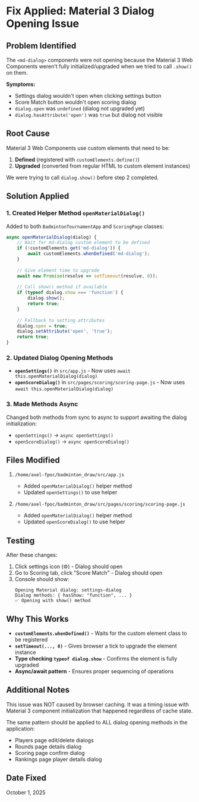 # Fix Applied: Material 3 Dialog Opening Issue

## Problem Identified
The `<md-dialog>` components were not opening because the Material 3 Web Components weren't fully initialized/upgraded when we tried to call `.show()` on them.

**Symptoms:**
- Settings dialog wouldn't open when clicking settings button
- Score Match button wouldn't open scoring dialog
- `dialog.open` was `undefined` (dialog not upgraded yet)
- `dialog.hasAttribute('open')` was `true` but dialog not visible

## Root Cause
Material 3 Web Components use custom elements that need to be:
1. **Defined** (registered with `customElements.define()`)
2. **Upgraded** (converted from regular HTML to custom element instances)

We were trying to call `dialog.show()` before step 2 completed.

## Solution Applied

### 1. Created Helper Method `openMaterialDialog()`
Added to both `BadmintonTournamentApp` and `ScoringPage` classes:

```javascript
async openMaterialDialog(dialog) {
    // Wait for md-dialog custom element to be defined
    if (!customElements.get('md-dialog')) {
        await customElements.whenDefined('md-dialog');
    }
    
    // Give element time to upgrade
    await new Promise(resolve => setTimeout(resolve, 0));
    
    // Call show() method if available
    if (typeof dialog.show === 'function') {
        dialog.show();
        return true;
    }
    
    // Fallback to setting attributes
    dialog.open = true;
    dialog.setAttribute('open', 'true');
    return true;
}
```

### 2. Updated Dialog Opening Methods
- **`openSettings()`** in `src/app.js` - Now uses `await this.openMaterialDialog(dialog)`
- **`openScoreDialog()`** in `src/pages/scoring/scoring-page.js` - Now uses `await this.openMaterialDialog(dialog)`

### 3. Made Methods Async
Changed both methods from sync to async to support awaiting the dialog initialization:
- `openSettings()` → `async openSettings()`
- `openScoreDialog()` → `async openScoreDialog()`

## Files Modified
1. `/home/axel-fpoc/badminton_draw/src/app.js`
   - Added `openMaterialDialog()` helper method
   - Updated `openSettings()` to use helper
   
2. `/home/axel-fpoc/badminton_draw/src/pages/scoring/scoring-page.js`
   - Added `openMaterialDialog()` helper method
   - Updated `openScoreDialog()` to use helper

## Testing
After these changes:
1. Click settings icon (⚙️) - Dialog should open
2. Go to Scoring tab, click "Score Match" - Dialog should open
3. Console should show:
   ```
   Opening Material dialog: settings-dialog
   Dialog methods: { hasShow: "function", ... }
   ✅ Opening with show() method
   ```

## Why This Works
- **`customElements.whenDefined()`** - Waits for the custom element class to be registered
- **`setTimeout(..., 0)`** - Gives browser a tick to upgrade the element instance
- **Type checking `typeof dialog.show`** - Confirms the element is fully upgraded
- **Async/await pattern** - Ensures proper sequencing of operations

## Additional Notes
This issue was NOT caused by browser caching. It was a timing issue with Material 3 component initialization that happened regardless of cache state.

The same pattern should be applied to ALL dialog opening methods in the application:
- Players page edit/delete dialogs
- Rounds page details dialog  
- Scoring page confirm dialog
- Rankings page player details dialog

## Date Fixed
October 1, 2025
